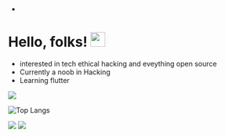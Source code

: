 -
# Hello, folks! <img src="https://cliply.co/clip/waving-hand-3d/" width="30px">
- interested in tech ethical hacking and eveything open source
- Currently a noob in Hacking 
- Learning flutter

![](https://github-readme-stats.vercel.app/api?username=chaudharyjatin115&show_icons=true&theme=radical)

![Top Langs](https://github-readme-stats.vercel.app/api/top-langs/?username=chaudharyjatin115&layout=compact)

![](https://img.shields.io/badge/<Tech>-<Flutter>-informational?style=flat&logo=<LOGO_NAME>&logoColor=white&color=2bbc8a)
![](https://img.shields.io/badge/<OS>-<Linux-Windows>-informational?style=flat&logo=<linux>&logoColor=white&color=2bbc8a)
